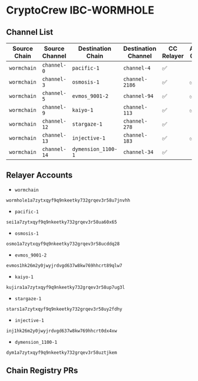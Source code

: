 # CryptoCrew IBC-WORMHOLE

## Channel List

| Source Chain | Source Channel | Destination Chain   | Destination Channel | CC Relayer  | Active 08/24 |
|--------------|----------------|---------------------|---------------------|-------------|--------------|
| `wormchain`  | `channel-0`    | `pacific-1`         | `channel-4`         | ✅          |              |
| `wormchain`  | `channel-3`    | `osmosis-1`         | `channel-2186`      | ✅          | ✅           |
| `wormchain`  | `channel-5`    | `evmos_9001-2`      | `channel-94`        | ✅          | ✅           |
| `wormchain`  | `channel-9`    | `kaiyo-1`           | `channel-113`       | ✅          | ✅           |
| `wormchain`  | `channel-12`   | `stargaze-1`        | `channel-278`       | ✅          |              |
| `wormchain`  | `channel-13`   | `injective-1`       | `channel-183`       | ✅          | ✅           |
| `wormchain`  | `channel-14`   | `dymension_1100-1`  | `channel-34`        | ✅          |              |

## Relayer Accounts
- `wormchain`
```
wormhole1a7zytxqyf9q9nkeetky732grqev3r58u7jnvhh
```
- `pacific-1`
```
sei1a7zytxqyf9q9nkeetky732grqev3r58ua60x65
```
- `osmosis-1`
```
osmo1a7zytxqyf9q9nkeetky732grqev3r58ucddq28
```
- `evmos_9001-2`
```
evmos1hk26m2y0jwyjrdvgd637w8kw769hhcrt89qlw7
```
- `kaiyo-1`
```
kujira1a7zytxqyf9q9nkeetky732grqev3r58up7ug3l
```
- `stargaze-1`
```
stars1a7zytxqyf9q9nkeetky732grqev3r58uy2fdhy
```
- `injective-1`
```
inj1hk26m2y0jwyjrdvgd637w8kw769hhcrt0dx4xw
```
- `dymension_1100-1`
```
dym1a7zytxqyf9q9nkeetky732grqev3r58uztjkem
```


## Chain Registry PRs
